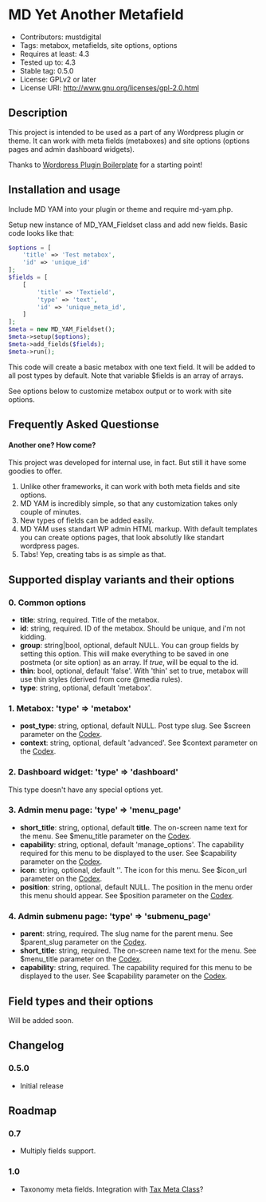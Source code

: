 # MD Yet Another Metafield
* Contributors: mustdigital
* Tags: metabox, metafields, site options, options
* Requires at least: 4.3
* Tested up to: 4.3
* Stable tag: 0.5.0
* License: GPLv2 or later
* License URI: http://www.gnu.org/licenses/gpl-2.0.html

## Description
This project is intended to be used as a part of any Wordpress plugin or theme.
It can work with meta fields (metaboxes) and site options (options pages
and admin dashboard widgets).

Thanks to [Wordpress Plugin Boilerplate](https://github.com/devinvinson/WordPress-Plugin-Boilerplate/) for a starting point!

## Installation and usage

Include MD YAM into your plugin or theme and require md-yam.php.

Setup new instance of MD_YAM_Fieldset class and add new fields. Basic code looks like that:

```php
$options = [
    'title' => 'Test metabox',
    'id' => 'unique_id'
];
$fields = [
    [
        'title' => 'Textield',
        'type' => 'text',
        'id' => 'unique_meta_id',
    ]
];
$meta = new MD_YAM_Fieldset();
$meta->setup($options);
$meta->add_fields($fields);
$meta->run();
```
This code will create a basic metabox with one text field. It will be added to all post types by default. Note that variable $fields is an array of arrays.

See options below to customize metabox output or to work with site options.


## Frequently Asked Questionse
#### Another one? How come?

This project was developed for internal use, in fact. But still it have some goodies to offer.

1. Unlike other frameworks, it can work with both meta fields and site options.
2. MD YAM is incredibly simple, so that any customization takes only couple of minutes.
3. New types of fields can be added easily.
4. MD YAM uses standart WP admin HTML markup. With default templates you can create options pages, that look absolutly like standart wordpress pages.
5. Tabs! Yep, creating tabs is as simple as that.


## Supported display variants and their options 
### 0. Common options
* **title**: string, required. Title of the metabox.
* **id**: string, required. ID of the metabox. Should be unique, and i'm not kidding.
* **group**: string|bool, optional, default NULL. You can group fields by setting this option. This will make everything to be saved in one postmeta (or site option) as an array. If *true*, will be equal to the id.
* **thin**: bool, optional, default 'false'. With 'thin' set to true, metabox will use thin styles (derived from core @media rules).
* **type**: string, optional, default 'metabox'.

### 1. Metabox: 'type' => 'metabox'
* **post_type**: string, optional, default NULL. Post type slug. See $screen parameter on the [Codex](https://codex.wordpress.org/Function_Reference/add_meta_box#Parameters).
* **context**: string, optional, default 'advanced'. See $context parameter on the [Codex](https://codex.wordpress.org/Function_Reference/add_meta_box#Parameters).

### 2. Dashboard widget: 'type' => 'dashboard'
This type doesn't have any special options yet.

### 3. Admin menu page: 'type' => 'menu_page'
* **short_title**: string, optional, default **title**. The on-screen name text for the menu. See $menu_title parameter on the [Codex](https://codex.wordpress.org/Function_Reference/add_menu_page#Parameters).
* **capability**: string, optional, default 'manage_options'. The capability required for this menu to be displayed to the user. See $capability parameter on the [Codex](https://codex.wordpress.org/Function_Reference/add_menu_page#Parameters).
* **icon**: string, optional, default ''. The icon for this menu. See $icon_url parameter on the [Codex](https://codex.wordpress.org/Function_Reference/add_menu_page#Parameters).
* **position**: string, optional, default NULL. The position in the menu order this menu should appear. See $position parameter on the [Codex](https://codex.wordpress.org/Function_Reference/add_menu_page#Parameters).

### 4. Admin submenu page: 'type' => 'submenu_page'
* **parent**: string, required. The slug name for the parent menu. See $parent_slug parameter on the [Codex](https://codex.wordpress.org/Function_Reference/add_submenu_page#Parameters).
* **short_title**: string, required. The on-screen name text for the menu. See $menu_title parameter on the [Codex](https://codex.wordpress.org/Function_Reference/add_submenu_page#Parameters).
* **capability**: string, required. The capability required for this menu to be displayed to the user. See $capability parameter on the [Codex](https://codex.wordpress.org/Function_Reference/add_submenu_page#Parameters).

## Field types and their options
Will be added soon.  

## Changelog
### 0.5.0
* Initial release

## Roadmap
### 0.7
* Multiply fields support.

### 1.0
* Taxonomy meta fields. Integration with [Tax Meta Class](https://github.com/bainternet/Tax-Meta-Class)? 
